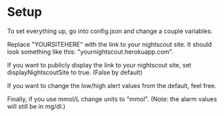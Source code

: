 # Setup
To set everything up, go into config.json and change a couple variables:

Replace "YOURSITEHERE" with the link to your nightscout site. It should look something like this: "yournightscout.herokuapp.com".

If you want to publicly display the link to your nightscout site, set displayNightscoutSite to true. (False by default)

If you want to change the low/high alert values from the default, feel free.

Finally, if you use mmol/L change units to "mmol". (Note: the alarm values will still be in mg/dl.)